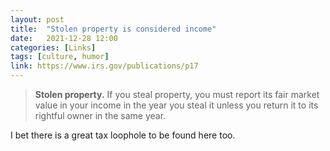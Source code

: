 ```yaml
---
layout: post
title:  "Stolen property is considered income"
date:   2021-12-28 12:00
categories: [Links]
tags: [culture, humor]
link: https://www.irs.gov/publications/p17
---
```


>**Stolen property.** If you steal property, you must report its fair market value in your income in the year you steal it unless you return it to its rightful owner in the same year.

I bet there is a great tax loophole to be found here too.

